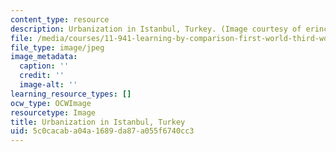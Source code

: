 ```yaml
---
content_type: resource
description: Urbanization in Istanbul, Turkey. (Image courtesy of erinchcom on flickr.)
file: /media/courses/11-941-learning-by-comparison-first-world-third-world-cities-fall-2008/5c0cacaba04a1689da87a055f6740cc3_chp_istanbul.jpg
file_type: image/jpeg
image_metadata:
  caption: ''
  credit: ''
  image-alt: ''
learning_resource_types: []
ocw_type: OCWImage
resourcetype: Image
title: Urbanization in Istanbul, Turkey
uid: 5c0cacab-a04a-1689-da87-a055f6740cc3
---
```

